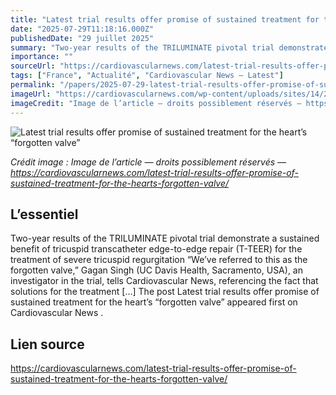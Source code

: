 ```yaml
---
title: "Latest trial results offer promise of sustained treatment for the heart’s “forgotten valve”"
date: "2025-07-29T11:18:16.000Z"
publishedDate: "29 juillet 2025"
summary: "Two-year results of the TRILUMINATE pivotal trial demonstrate a sustained benefit of tricuspid transcatheter edge-to-edge repair (T-TEER) for the treatment of severe tricuspid regurgitation “We’ve referred to this as the forgotten valve,” Gagan Singh (UC Davis Health, Sacramento, USA), an investigator in the trial, tells Cardiovascular News, referencing the fact that solutions for the treatment [&#8230;] The post Latest trial results offer promise of sustained treatment for the heart’s “forgotten valve” appeared first on Cardiovascular News ."
importance: ""
sourceUrl: "https://cardiovascularnews.com/latest-trial-results-offer-promise-of-sustained-treatment-for-the-hearts-forgotten-valve/"
tags: ["France", "Actualité", "Cardiovascular News — Latest"]
permalink: "/papers/2025-07-29-latest-trial-results-offer-promise-of-sustained-treatment-for-the-hearts-forgotten-valve"
imageUrl: "https://cardiovascularnews.com/wp-content/uploads/sites/14/2025/07/Gagan-D-Singh-Website.png"
imageCredit: "Image de l’article — droits possiblement réservés — https://cardiovascularnews.com/latest-trial-results-offer-promise-of-sustained-treatment-for-the-hearts-forgotten-valve/"
---
```


![Latest trial results offer promise of sustained treatment for the heart’s “forgotten valve”](https://cardiovascularnews.com/wp-content/uploads/sites/14/2025/07/Gagan-D-Singh-Website.png)

*Crédit image : Image de l’article — droits possiblement réservés — https://cardiovascularnews.com/latest-trial-results-offer-promise-of-sustained-treatment-for-the-hearts-forgotten-valve/*

## L’essentiel

Two-year results of the TRILUMINATE pivotal trial demonstrate a sustained benefit of tricuspid transcatheter edge-to-edge repair (T-TEER) for the treatment of severe tricuspid regurgitation “We’ve referred to this as the forgotten valve,” Gagan Singh (UC Davis Health, Sacramento, USA), an investigator in the trial, tells Cardiovascular News, referencing the fact that solutions for the treatment [&#8230;] The post Latest trial results offer promise of sustained treatment for the heart’s “forgotten valve” appeared first on Cardiovascular News .

## Lien source

https://cardiovascularnews.com/latest-trial-results-offer-promise-of-sustained-treatment-for-the-hearts-forgotten-valve/
